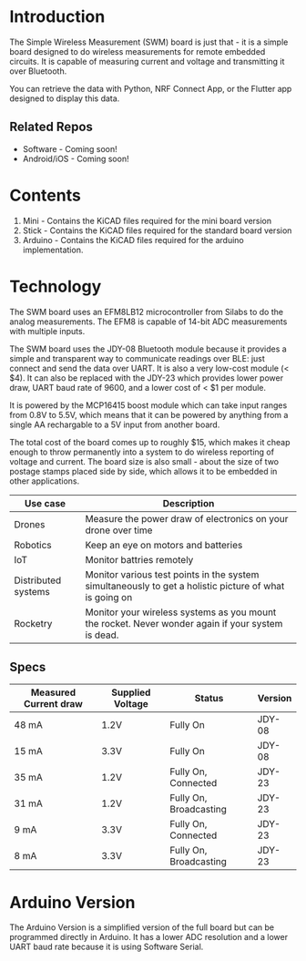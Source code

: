 # Introduction
The Simple Wireless Measurement (SWM) board is just that - it is a simple board designed to do wireless measurements for remote embedded circuits. It is capable of measuring current and voltage and transmitting it over Bluetooth.

You can retrieve the data with Python, NRF Connect App, or the Flutter app designed to display this data.

## Related Repos
* Software - Coming soon!
* Android/iOS - Coming soon!

# Contents
1. Mini - Contains the KiCAD files required for the mini board version
2. Stick - Contains the KiCAD files required for the standard board version
3. Arduino - Contains the KiCAD files required for the arduino implementation.

# Technology

The SWM board uses an EFM8LB12 microcontroller from Silabs to do the analog measurements. The EFM8 is capable of 14-bit ADC measurements with multiple inputs.

The SWM board uses the JDY-08 Bluetooth module because it provides a simple and transparent way to communicate readings over BLE: just connect and send the data over UART. It is also a very low-cost module (< $4). It can also be replaced with the JDY-23 which provides lower power draw, UART baud rate of 9600, and a lower cost of < $1 per module.

It is powered by the MCP16415 boost module which can take input ranges from 0.8V to 5.5V, which means that it can be powered by anything from a single AA rechargable to a 5V input from another board.

The total cost of the board comes up to roughly $15, which makes it cheap enough to throw permanently into a system to do wireless reporting of voltage and current. The board size is also small - about the size of two postage stamps placed side by side, which allows it to be embedded in other applications.

| Use case            | Description                                                                                            |
| ------------------- | ------------------------------------------------------------------------------------------------------ |
| Drones              | Measure the power draw of electronics on your drone over time                                          |
| Robotics            | Keep an eye on motors and batteries                                                                    |
| IoT                 | Monitor battries remotely                                                                              |
| Distributed systems | Monitor various test points in the system simultaneously to get a holistic picture of what is going on |
| Rocketry            | Monitor your wireless systems as you mount the rocket. Never wonder again if your system is dead.      |

## Specs

| Measured Current draw | Supplied Voltage | Status        | Version |
| --------------------- | ---------------- | --------      | ------- |
| 48 mA                 | 1.2V    | Fully On               | JDY-08  |
| 15 mA                 | 3.3V    | Fully On               | JDY-08  |
| 35 mA                 | 1.2V    | Fully On, Connected    | JDY-23  |
| 31 mA                 | 1.2V    | Fully On, Broadcasting | JDY-23  |
| 9 mA                  | 3.3V    | Fully On, Connected    | JDY-23  |
| 8 mA                  | 3.3V    | Fully On, Broadcasting | JDY-23  |


# Arduino Version

The Arduino Version is a simplified version of the full board but can be programmed directly in Arduino. It has a lower ADC resolution and a lower UART baud rate because it is using Software Serial.

